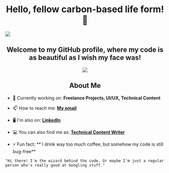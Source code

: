### <h1 align= "center">Hello, fellow carbon-based life form!👋 </h1>

<img src="https://user-images.githubusercontent.com/97719669/236609612-e5b8771c-8374-48ad-b319-2349388a1014.png"/>

<h2 align= "center"> Welcome to my GitHub profile, where my code is as beautiful as I wish my face was!</h2>
<p align="center"><img src="https://user-images.githubusercontent.com/97719669/236619785-dc3900bc-24b4-4f20-a03d-d1f22b54ec5c.gif"/></p>


<h2 align= "center"> About Me </h2>

- 🌱 Currently working on: **Freelance Projects, UI/UX, Technical Content**

- 📫 How to reach me: **[My email](janhvi52@gmail.com)**

- 🖥 I'm also on: **[LinkedIn](https://www.linkedin.com/in/janhvi-singh-539989227/)**

- 💻 You can also find me as: **[Technical Content Writer](https://bepractical.tech/)**

- ⚡ Fun fact: ** I drink way too much coffee, but somehow my code is still bug-free**


```
"Hi there! I'm the wizard behind the code. Or maybe I'm just a regular person who's really good at Googling stuff."
```


<!--
**Janhvi52/Janhvi52** is a ✨ _special_ ✨ repository because its `README.md` (this file) appears on your GitHub profile.

Here are some ideas to get you started:

- 🔭 I’m currently working on ...
- 🌱 I’m currently learning ...
- 👯 I’m looking to collaborate on ...
- 🤔 I’m looking for help with ...
- 💬 Ask me about ...
- 📫 How to reach me: ...
- 😄 Pronouns: ...
- ⚡ Fun fact: ...
-->
